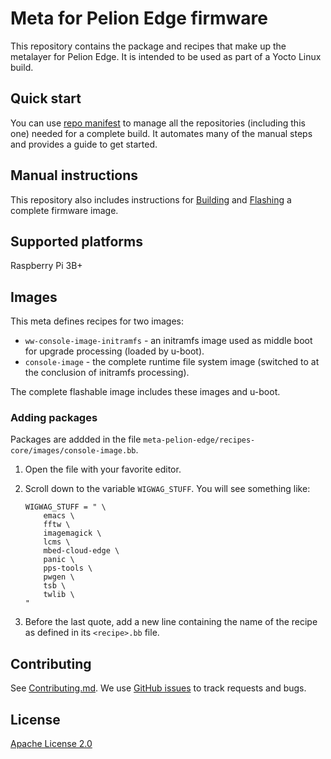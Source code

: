 # Meta for Pelion Edge firmware

This repository contains the package and recipes that make up the metalayer for Pelion Edge. It is intended to be used as part of a Yocto Linux build.

## Quick start

You can use [repo manifest](https://github.com/armpelionedge/manifest-pelion-edge) to manage all the repositories (including this one) needed for a complete build. It automates many of the manual steps and provides a guide to get started.

## Manual instructions

This repository also includes instructions for [Building](BUILD.md) and [Flashing](FLASH.md) a complete firmware image.

## Supported platforms

Raspberry Pi 3B+

## Images

This meta defines recipes for two images:

* `ww-console-image-initramfs` - an initramfs image used as middle boot for upgrade processing (loaded by u-boot).
* `console-image` - the complete runtime file system image (switched to at the conclusion of initramfs processing).

The complete flashable image includes these images and u-boot.

### Adding packages

Packages are addded in the file `meta-pelion-edge/recipes-core/images/console-image.bb`.

1. Open the file with your favorite editor.
1. Scroll down to the variable `WIGWAG_STUFF`. You will see something like:

   ```
   WIGWAG_STUFF = " \
       emacs \
       fftw \
       imagemagick \
       lcms \
       mbed-cloud-edge \
       panic \
       pps-tools \
       pwgen \
       tsb \
       twlib \
   "
   ```

1. Before the last quote, add a new line containing the name of the recipe as defined in its `<recipe>.bb` file.

## Contributing

See [Contributing.md](CONTRIBUTING.md). We use [GitHub issues](https://github.com/armPelionEdge/meta-pelion-edge/issues) to track requests and bugs.

## License

[Apache License 2.0](LICENSE)
